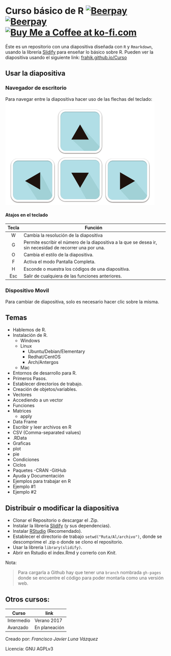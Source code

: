 # Curso básico de R [![Beerpay](https://beerpay.io/frahik/Curso/make-wish.svg?style=flat)](https://beerpay.io/frahik/Curso) [![Beerpay](https://beerpay.io/frahik/Curso/badge.svg?style=plastic)](https://beerpay.io/frahik/Curso) <a href='https://ko-fi.com/A465OV9' target='_blank'><img height='36' style='border:0px;height:36px;' src='https://az743702.vo.msecnd.net/cdn/kofi2.png?v=0' border='0' alt='Buy Me a Coffee at ko-fi.com' /></a>

Éste es un repositorio con una diapositiva diseñada con `R` y  `Rmarkdown`, usando la librería [Slidify](https://github.com/ramnathv/slidify/) para enseñar lo básico sobre R. 
Pueden ver la diapositiva usando el siguiente link: [frahik.github.io/Curso](https://frahik.github.io/Curso) 

## Usar la diapositiva

### Navegador de escritorio
Para navegar entre la diapositiva hacer uso de las flechas del teclado:
![Teclado](figure/instruction_1.png)

#### Atajos en el teclado

| Tecla | Función |
|:-----:|---------|
|   W   | Cambia la resolución de la diapositiva |
|   G   | Permite escribir el número de la diapositiva a la que se desea ir, sin necesidad de recorrer una por una.  |
|   O   | Cambia el estilo de la diapositiva. |
|   F   | Activa el modo Pantalla Completa.  |
|   H   | Esconde o muestra los códigos de una diapositiva.  |
| Esc   | Salir de cualquiera de las funciones anteriores. |

### Dispositivo Movil

Para cambiar de diapositiva, solo es necesario hacer clic sobre la misma.

## Temas
 - Hablemos de R.
 - Instalación de R.
 	- Windows
 	- Linux
 		- Ubuntu/Debian/Elementary
 		- Redhat/CentOS
 		- Arch/Antergos
 	- Mac
 - Entornos de desarrollo para R.
 - Primeros Pasos.
 - Establecer directorios de trabajo.
 - Creación de objetos/variables.
 - Vectores
  - Accediendo a un vector
 - Funciones
 - Matrices
 	- apply
 - Data Frame
 - Escribir y leer archivos en R
  - CSV (Comma-separated values)
  - .RData
 - Graficas
  - plot
  - pie
 - Condiciones
 - Ciclos
 - Paquetes
  -CRAN
  -GitHub
 - Ayuda y Documentación
 - Ejemplos para trabajar en R
  - Ejemplo #1
  - Ejemplo #2
 
## Distribuir o modificar la diapositiva
- Clonar el Repositorio o descargar el .Zip.
- Instalar la libreria [Slidify](https://github.com/ramnathv/slidify/) (y sus dependencias).
- Instalar [RStudio](https://www.rstudio.com/) (Recomendado).
- Establecer el directorio de trabajo `setwd("Ruta/Al/archivo")`, donde se descomprime el .zip o donde se clono el repositorio.
- Usar la libreria `library(slidify)`.
- Abrir en Rstudio el index.Rmd y correrlo con _Knit_.

Nota: 

> Para cargarla a Github hay que tener una `branch` nombrada `gh-pages` donde se encuentre el código para poder montarla como una versión web.

## Otros cursos:

|   Curso   |     link       |
|-----------|----------------|
|Intermedio | Verano 2017    |
| Avanzado  | En planeación  |


Creado por: _Francisco Javier Luna Vázquez_

Licencia: GNU AGPLv3 

